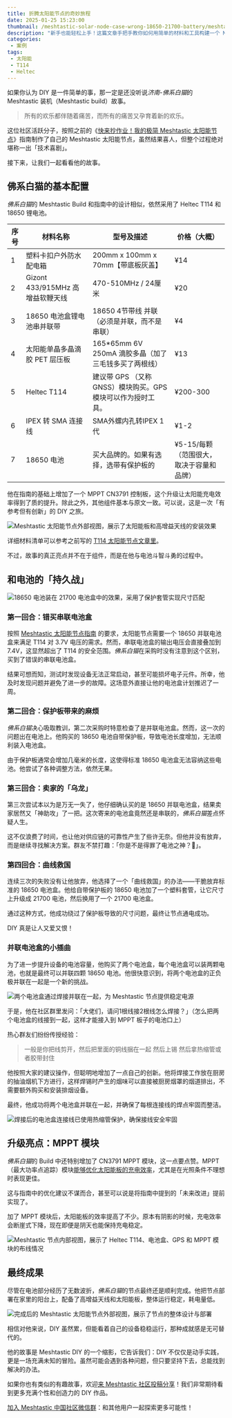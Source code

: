 ```yaml
---
title: 折腾太阳能节点的奇妙旅程
date: 2025-01-25 15:23:00
thumbnail: /meshtastic-solar-node-case-wrong-18650-21700-battery/meshtastic-node-internal-view-banner.webp
description: "新手也能轻松上手！这篇文章手把手教你如何用简单的材料和工具构建一个 Meshtastic 太阳能节点。通过详细的步骤和贴心的讲解，即使没有技术背景，你也能快速完成一个自给自足的无线通信设备，为户外或偏远地区的 Meshtastic 网络提供稳定支持。"
categories:
 - 案例
tags:
 - 太阳能
 - T114
 - Heltec
---
```


如果你认为 DIY 是一件简单的事，那一定是还没听说*济南-佛系白猫*的 Meshtastic 装机（Meshtastic build）故事。

> 所有的欢乐都伴随着痛苦，而所有的痛苦又孕育着新的欢乐。

这位社区活跃分子，按照之前的《[快来抄作业！我的极简 Meshtastic 太阳能节点](/meshtastic-solar-node-build-simple-sma-antenna-t114/)》指南制作了自己的 Meshtastic 太阳能节点，虽然结果喜人，但整个过程绝对堪称一出「技术喜剧」。

接下来，让我们一起看看他的故事。

## 佛系白猫的基本配置

*佛系白猫*的 Meshtastic Build 和指南中的设计相似，依然采用了 Heltec T114 和 18650 锂电池。

| 序号 | 材料名称                               | 型号及描述                                           | 价格（大概）      |
|------|----------------------------------------|----------------------------------------------------|-----------|
| 1    | 塑料卡扣户外防水配电箱                 | 200mm x 100mm x 70mm【带底板灰盖】                              | ¥14    |
| 2    | Gizont 433/915MHz 高增益软鞭天线       | 470-510MHz / 24厘米                                  | ¥20   |
| 3    | 18650 电池盒锂电池串并联带              | 18650 4节带线 并联（必须是并联，而不是串联）          | ¥4     |
| 4    | 太阳能单晶多晶滴胶 PET 层压板          | 165*65mm 6V 250mA 滴胶多晶（加了三毛钱多买了两根线） | ¥13    |
| 5    | Heltec T114                            | 建议带 GPS （又称 GNSS）模块购买。GPS 模块可以作为授时工具。     | ¥200-300   |
| 6    | IPEX 转 SMA 连接线                            | SMA外螺内孔转IPEX 1代     | ¥1-2   |
| 7    | 18650 电池                            | 买大品牌的。如果有选择，选带有保护板的     | ¥5-15/每颗（范围很大，取决于容量和品牌）   |

他在指南的基础上增加了一个 MPPT CN3791 控制板，这个升级让太阳能充电效率得到了质的提升。除此之外，其他组件基本与原文一致。可以说，这是一次「有参考但有创新」的 DIY 之旅。

![Meshtastic 太阳能节点外部视图，展示了太阳能板和高增益天线的安装效果](./meshtastic-solar-node-case-wrong-18650-21700-battery/meshtastic-node-external-view.webp)

详细材料清单可以参考之前写的 [T114 太阳能节点文章里](/meshtastic-solar-node-build-simple-sma-antenna-t114/)。

不过，故事的真正亮点并不在于组件，而是在他与电池斗智斗勇的过程中。

## 和电池的「持久战」

![18650 电池装在 21700 电池盒中的效果，采用了保护套管实现尺寸匹配](./meshtastic-solar-node-case-wrong-18650-21700-battery/18650-in-21700-holder.webp)


### 第一回合：错买串联电池盒

按照 [Meshtastic 太阳能节点指南](/meshtastic-solar-node-build-simple-sma-antenna-t114/) 的要求，太阳能节点需要一个 18650 并联电池盒来满足 T114 对 3.7V 电压的需求。然而，串联电池盒的输出电压会直接叠加到 7.4V，这显然超出了 T114 的安全范围。*佛系白猫*在采购时没有注意到这个区别，买到了错误的串联电池盒。

结果可想而知，测试时发现设备无法正常启动，甚至可能损坏电子元件。所幸，他及时发现问题并避免了进一步的故障。这场意外直接让他的电池盒计划推迟了一周。

### 第二回合：保护板带来的麻烦

*佛系白猫*决心吸取教训，第二次采购时特意检查了是并联电池盒。然而，这一次的问题出在电池上。他购买的 18650 电池自带保护板，导致电池长度增加，无法顺利装入电池盒。

由于保护板通常会增加几毫米的长度，这使得标准 18650 电池盒无法容纳这些电池。他尝试了各种调整方法，依然无果。

### 第三回合：卖家的「乌龙」

第三次尝试本以为是万无一失了，他仔细确认买的是 18650 并联电池盒，结果卖家居然又「神助攻」了一把。这次寄来的电池盒竟然还是串联的，*佛系白猫*差点怀疑人生。

这不仅浪费了时间，也让他对供应链的可靠性产生了些许无奈。但他并没有放弃，而是继续寻找解决方案。群友不禁打趣：「你是不是得罪了电池之神？🤣」。

### 第四回合：曲线救国

连续三次的失败没有让他放弃，他选择了一个「曲线救国」的办法——干脆放弃标准的 18650 电池盒。他给自带保护板的 18650 电池加了一个塑料套管，让它尺寸上升级成 21700 电池，然后换用了一个 21700 电池盒。

通过这种方式，他成功绕过了保护板导致的尺寸问题，最终让节点通电成功。

DIY 真是让人又爱又恨！

### 并联电池盒的小插曲

为了进一步提升设备的电池容量，他购买了两个电池盒，每个电池盒可以装两颗电池，也就是最终可以并联四颗 18650 电池。他很快意识到，将两个电池盒的正负极并联在一起是一个新的挑战。

![两个电池盒通过焊接并联在一起，为 Meshtastic 节点提供稳定电源](./meshtastic-solar-node-case-wrong-18650-21700-battery/battery-holder-parallel-wiring.webp)


于是，他在社区群里发问：「大佬们，请问1根线接2根线怎么焊接？」（怎么把两个电池盒的线接到一起，这样才能接入到 MPPT 板子的电池口上）

热心群友们纷纷传授经验：

> 一般是你把线剪开，然后把里面的铜线捆在一起
> 然后上锡
> 然后拿热缩管或者胶带封住

他按照大家的建议操作，但聪明地增加了一点自己的创新。他将焊接工作放在厨房的抽油烟机下方进行，这样焊锡时产生的烟味可以直接被厨房烟罩的烟道排出，不需要额外购买和安装排烟设备。

最终，他成功将两个电池盒并联在一起，并确保了每根连接线的焊点牢固而整洁。

![焊接后的电池盒连接线已使用热缩管保护，确保接线安全牢固](./meshtastic-solar-node-case-wrong-18650-21700-battery/battery-holder-heat-shrink.webp)


## 升级亮点：MPPT 模块

*佛系白猫*的 Build 中还特别增加了 CN3791 MPPT 模块，这一点要点赞。MPPT（最大功率点追踪）模块[能够优化太阳能板的充电效率](/T114-solar-panel-requirement-calculate/)，尤其是在光照条件不理想时表现更佳。

这与指南中的优化建议不谋而合，甚至可以说是将指南中提到的「未来改进」提前实现了。

加了 MPPT 模块后，太阳能板的效率提高了不少。原本有阴影的时候，充电效率会断崖式下降，现在即便是阴天也能保持充电稳定。

![Meshtastic 节点内部视图，展示了 Heltec T114、电池盒、GPS 和 MPPT 模块的布线情况](./meshtastic-solar-node-case-wrong-18650-21700-battery/meshtastic-node-internal-view.webp)

## 最终成果

尽管在电池部分经历了无数波折，*佛系白猫*的节点最终还是顺利完成。他把节点部署在家里的阳台上，配备了高增益天线和太阳能板，整体运行稳定，耗电量低。

![完成后的 Meshtastic 太阳能节点外部视图，展示了节点的整体设计与部署](./meshtastic-solar-node-case-wrong-18650-21700-battery/meshtastic-node-external-view.webp)

相信对他来说，DIY 虽然累，但能看着自己的设备稳稳运行，那种成就感是无可替代的。

他的故事是 Meshtastic DIY 的一个缩影，它告诉我们：DIY 不仅仅是动手实践，更是一场充满未知的冒险。虽然可能会遇到各种问题，但只要坚持下去，总能找到解决的办法。

如果你也有类似的有趣故事，欢迎[来 Meshtastic 社区投稿分享](/meshcn-blog-call-for-articles/)！我们非常期待看到更多充满个性和创造力的 DIY 作品。

[加入 Meshtastic 中国社区微信群](/contact/)：和其他用户一起探索更多可能性！








